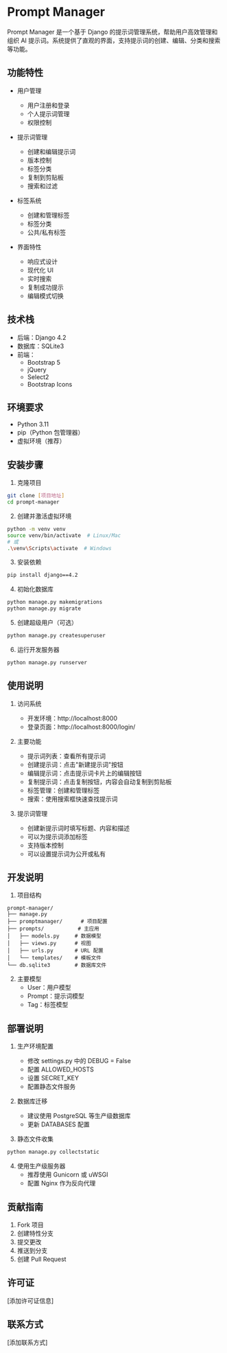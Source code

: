 # Prompt Manager

Prompt Manager 是一个基于 Django 的提示词管理系统，帮助用户高效管理和组织 AI 提示词。系统提供了直观的界面，支持提示词的创建、编辑、分类和搜索等功能。

## 功能特性

- 用户管理
  - 用户注册和登录
  - 个人提示词管理
  - 权限控制

- 提示词管理
  - 创建和编辑提示词
  - 版本控制
  - 标签分类
  - 复制到剪贴板
  - 搜索和过滤

- 标签系统
  - 创建和管理标签
  - 标签分类
  - 公共/私有标签

- 界面特性
  - 响应式设计
  - 现代化 UI
  - 实时搜索
  - 复制成功提示
  - 编辑模式切换

## 技术栈

- 后端：Django 4.2
- 数据库：SQLite3
- 前端：
  - Bootstrap 5
  - jQuery
  - Select2
  - Bootstrap Icons

## 环境要求

- Python 3.11
- pip（Python 包管理器）
- 虚拟环境（推荐）

## 安装步骤

1. 克隆项目
```bash
git clone [项目地址]
cd prompt-manager
```

2. 创建并激活虚拟环境
```bash
python -m venv venv
source venv/bin/activate  # Linux/Mac
# 或
.\venv\Scripts\activate  # Windows
```

3. 安装依赖
```bash
pip install django==4.2
```

4. 初始化数据库
```bash
python manage.py makemigrations
python manage.py migrate
```

5. 创建超级用户（可选）
```bash
python manage.py createsuperuser
```

6. 运行开发服务器
```bash
python manage.py runserver
```

## 使用说明

1. 访问系统
   - 开发环境：http://localhost:8000
   - 登录页面：http://localhost:8000/login/

2. 主要功能
   - 提示词列表：查看所有提示词
   - 创建提示词：点击"新建提示词"按钮
   - 编辑提示词：点击提示词卡片上的编辑按钮
   - 复制提示词：点击复制按钮，内容会自动复制到剪贴板
   - 标签管理：创建和管理标签
   - 搜索：使用搜索框快速查找提示词

3. 提示词管理
   - 创建新提示词时填写标题、内容和描述
   - 可以为提示词添加标签
   - 支持版本控制
   - 可以设置提示词为公开或私有

## 开发说明

1. 项目结构
```
prompt-manager/
├── manage.py
├── promptmanager/      # 项目配置
├── prompts/           # 主应用
│   ├── models.py     # 数据模型
│   ├── views.py      # 视图
│   ├── urls.py       # URL 配置
│   └── templates/    # 模板文件
└── db.sqlite3        # 数据库文件
```

2. 主要模型
   - User：用户模型
   - Prompt：提示词模型
   - Tag：标签模型

## 部署说明

1. 生产环境配置
   - 修改 settings.py 中的 DEBUG = False
   - 配置 ALLOWED_HOSTS
   - 设置 SECRET_KEY
   - 配置静态文件服务

2. 数据库迁移
   - 建议使用 PostgreSQL 等生产级数据库
   - 更新 DATABASES 配置

3. 静态文件收集
```bash
python manage.py collectstatic
```

4. 使用生产级服务器
   - 推荐使用 Gunicorn 或 uWSGI
   - 配置 Nginx 作为反向代理

## 贡献指南

1. Fork 项目
2. 创建特性分支
3. 提交更改
4. 推送到分支
5. 创建 Pull Request

## 许可证

[添加许可证信息]

## 联系方式

[添加联系方式] 
